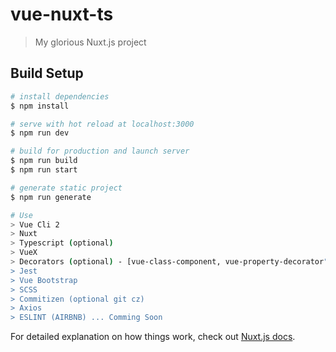 # vue-nuxt-ts

> My glorious Nuxt.js project

## Build Setup

```bash
# install dependencies
$ npm install

# serve with hot reload at localhost:3000
$ npm run dev

# build for production and launch server
$ npm run build
$ npm run start

# generate static project
$ npm run generate

# Use
> Vue Cli 2
> Nuxt
> Typescript (optional)
> VueX
> Decorators (optional) - [vue-class-component, vue-property-decorator"]
> Jest
> Vue Bootstrap
> SCSS
> Commitizen (optional git cz)
> Axios
> ESLINT (AIRBNB) ... Comming Soon
```

For detailed explanation on how things work, check out [Nuxt.js docs](https://nuxtjs.org).
